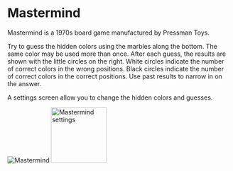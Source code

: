 # Mastermind

Mastermind is a 1970s board game manufactured by Pressman Toys.

Try to guess the hidden colors using the marbles along the bottom.  The same color may be used more
than once.  After each guess, the results are shown with the little circles on the right.  White
circles indicate the number of correct colors in the wrong positions.  Black circles indicate the
number of correct colors in the correct positions.  Use past results to narrow in on the answer.

A settings screen allow you to change the hidden colors and guesses.

![Mastermind](https://github.com/InvaderZim62/Mastermind/assets/34785252/d0dea0f8-227c-4c41-8fc1-0c48a5fe1e4e)
<img width="125" alt="Mastermind settings" src="https://github.com/InvaderZim62/Mastermind/assets/34785252/103b4ec2-1e11-486a-b57a-f3042848ad3a">
